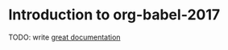 # Introduction to org-babel-2017

TODO: write [great documentation](http://jacobian.org/writing/what-to-write/)
